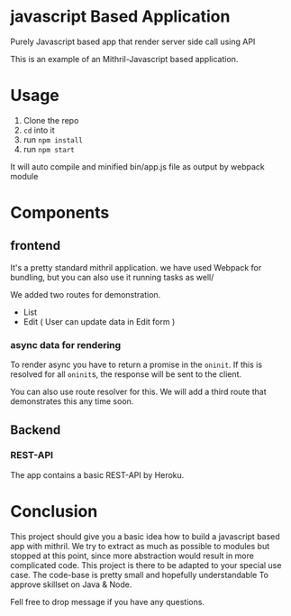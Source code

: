 # javascript Based Application

Purely Javascript based app that render server side call using API


This is an example of an Mithril-Javascript based application. 

# Usage

1. Clone the repo
2. `cd` into it
3. run `npm install`
4. run `npm start`

It will auto compile and minified bin/app.js file as output by webpack module

# Components

## frontend

It's a pretty standard mithril application. 
we have used Webpack for bundling, but you can also use it running tasks as well/ 

We added two routes for demonstration.

* List
* Edit ( User can update data in Edit form  )

### async data for rendering

To render async you have to return a promise in the `oninit`. If this is 
resolved for all `oninit`s, the response will be sent to the client.
 

You can also use route resolver for this. We will add a third route that
demonstrates this any time soon.

## Backend

### REST-API

The app contains a basic REST-API by Heroku.
 

# Conclusion

This project should give you a basic idea how to build a javascript based app with mithril. 
We try to extract as much as possible to modules but stopped
at this point, since more abstraction would result in more complicated code. This
project is there to be adapted to your special use case. The code-base is pretty
small and hopefully understandable To approve skillset on Java & Node.

Fell free to drop message if you have any questions.
